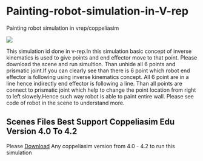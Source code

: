 # Painting-robot-simulation-in-V-rep
Painting robot simulation in vrep/coppeliasim

![](picture/painting%20robot.PNG)

This simulation id done in v-rep.In this simulation basic concept of inverse kinematics is used to give points and end effector move to that point.
Please download the scene and run simultion. Than unhide all 6 points and prismatic joint.If you can clearly see than there is 6 point which robot end effector is following using inverse kinematics concept. All 6 point are in a line hence indirectly end effector is following a line. Than all points are connect to prismatic joint which help to change the point location from right to left slowely.Hence such way robot is able to paint entire wall. 
Please see code of robot in the scene to understand more.


## Scenes Files Best Support Coppeliasim Edu Version 4.0 To 4.2 <br />
Please [Download](https://www.coppeliarobotics.com/previousVersions) Any coppeliasim version from 4.0 - 4.2 to run this simulation
